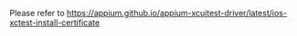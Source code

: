Please refer to https://appium.github.io/appium-xcuitest-driver/latest/ios-xctest-install-certificate
